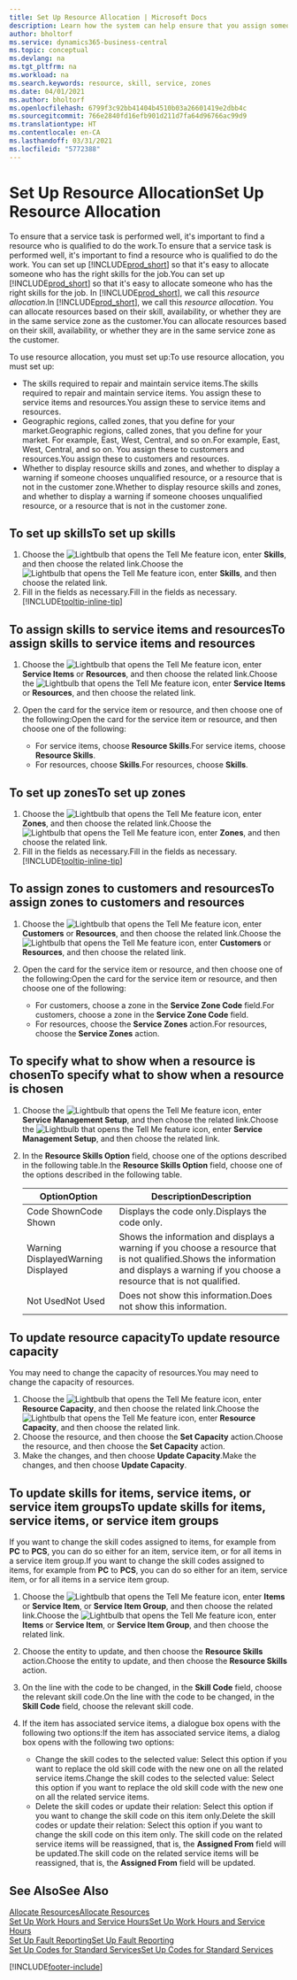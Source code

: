 ```yaml
---
title: Set Up Resource Allocation | Microsoft Docs
description: Learn how the system can help ensure that you assign someone who has the skills required to provide a service.
author: bholtorf
ms.service: dynamics365-business-central
ms.topic: conceptual
ms.devlang: na
ms.tgt_pltfrm: na
ms.workload: na
ms.search.keywords: resource, skill, service, zones
ms.date: 04/01/2021
ms.author: bholtorf
ms.openlocfilehash: 6799f3c92bb41404b4510b03a26601419e2dbb4c
ms.sourcegitcommit: 766e2840fd16efb901d211d7fa64d96766ac99d9
ms.translationtype: HT
ms.contentlocale: en-CA
ms.lasthandoff: 03/31/2021
ms.locfileid: "5772388"
---
```

# <a name="set-up-resource-allocation"></a><span data-ttu-id="cb025-103">Set Up Resource Allocation</span><span class="sxs-lookup"><span data-stu-id="cb025-103">Set Up Resource Allocation</span></span>
<span data-ttu-id="cb025-104">To ensure that a service task is performed well, it's important to find a resource who is qualified to do the work.</span><span class="sxs-lookup"><span data-stu-id="cb025-104">To ensure that a service task is performed well, it's important to find a resource who is qualified to do the work.</span></span> <span data-ttu-id="cb025-105">You can set up [!INCLUDE[prod_short](includes/prod_short.md)] so that it's easy to allocate someone who has the right skills for the job.</span><span class="sxs-lookup"><span data-stu-id="cb025-105">You can set up [!INCLUDE[prod_short](includes/prod_short.md)] so that it's easy to allocate someone who has the right skills for the job.</span></span> <span data-ttu-id="cb025-106">In [!INCLUDE[prod_short](includes/prod_short.md)], we call this _resource allocation_.</span><span class="sxs-lookup"><span data-stu-id="cb025-106">In [!INCLUDE[prod_short](includes/prod_short.md)], we call this _resource allocation_.</span></span> <span data-ttu-id="cb025-107">You can allocate resources based on their skill, availability, or whether they are in the same service zone as the customer.</span><span class="sxs-lookup"><span data-stu-id="cb025-107">You can allocate resources based on their skill, availability, or whether they are in the same service zone as the customer.</span></span> 

<span data-ttu-id="cb025-108">To use resource allocation, you must set up:</span><span class="sxs-lookup"><span data-stu-id="cb025-108">To use resource allocation, you must set up:</span></span>  
  
* <span data-ttu-id="cb025-109">The skills required to repair and maintain service items.</span><span class="sxs-lookup"><span data-stu-id="cb025-109">The skills required to repair and maintain service items.</span></span> <span data-ttu-id="cb025-110">You assign these to service items and resources.</span><span class="sxs-lookup"><span data-stu-id="cb025-110">You assign these to service items and resources.</span></span>  
* <span data-ttu-id="cb025-111">Geographic regions, called zones, that you define for your market.</span><span class="sxs-lookup"><span data-stu-id="cb025-111">Geographic regions, called zones, that you define for your market.</span></span> <span data-ttu-id="cb025-112">For example, East, West, Central, and so on.</span><span class="sxs-lookup"><span data-stu-id="cb025-112">For example, East, West, Central, and so on.</span></span> <span data-ttu-id="cb025-113">You assign these to customers and resources.</span><span class="sxs-lookup"><span data-stu-id="cb025-113">You assign these to customers and resources.</span></span>  
* <span data-ttu-id="cb025-114">Whether to display resource skills and zones, and whether to display a warning if someone chooses unqualified resource, or a resource that is not in the customer zone.</span><span class="sxs-lookup"><span data-stu-id="cb025-114">Whether to display resource skills and zones, and whether to display a warning if someone chooses unqualified resource, or a resource that is not in the customer zone.</span></span>  

## <a name="to-set-up-skills"></a><span data-ttu-id="cb025-115">To set up skills</span><span class="sxs-lookup"><span data-stu-id="cb025-115">To set up skills</span></span>
1. <span data-ttu-id="cb025-116">Choose the ![Lightbulb that opens the Tell Me feature](media/ui-search/search_small.png "Tell me what you want to do") icon, enter **Skills**, and then choose the related link.</span><span class="sxs-lookup"><span data-stu-id="cb025-116">Choose the ![Lightbulb that opens the Tell Me feature](media/ui-search/search_small.png "Tell me what you want to do") icon, enter **Skills**, and then choose the related link.</span></span>  
2. <span data-ttu-id="cb025-117">Fill in the fields as necessary.</span><span class="sxs-lookup"><span data-stu-id="cb025-117">Fill in the fields as necessary.</span></span> [!INCLUDE[tooltip-inline-tip](includes/tooltip-inline-tip_md.md)]  

## <a name="to-assign-skills-to-service-items-and-resources"></a><span data-ttu-id="cb025-118">To assign skills to service items and resources</span><span class="sxs-lookup"><span data-stu-id="cb025-118">To assign skills to service items and resources</span></span>
1. <span data-ttu-id="cb025-119">Choose the ![Lightbulb that opens the Tell Me feature](media/ui-search/search_small.png "Tell me what you want to do") icon, enter **Service Items** or **Resources**, and then choose the related link.</span><span class="sxs-lookup"><span data-stu-id="cb025-119">Choose the ![Lightbulb that opens the Tell Me feature](media/ui-search/search_small.png "Tell me what you want to do") icon, enter **Service Items** or **Resources**, and then choose the related link.</span></span>  
2. <span data-ttu-id="cb025-120">Open the card for the service item or resource, and then choose one of the following:</span><span class="sxs-lookup"><span data-stu-id="cb025-120">Open the card for the service item or resource, and then choose one of the following:</span></span>  
  
    * <span data-ttu-id="cb025-121">For service items, choose **Resource Skills**.</span><span class="sxs-lookup"><span data-stu-id="cb025-121">For service items, choose **Resource Skills**.</span></span>  
    * <span data-ttu-id="cb025-122">For resources, choose **Skills**.</span><span class="sxs-lookup"><span data-stu-id="cb025-122">For resources, choose **Skills**.</span></span>  

## <a name="to-set-up-zones"></a><span data-ttu-id="cb025-123">To set up zones</span><span class="sxs-lookup"><span data-stu-id="cb025-123">To set up zones</span></span>
1. <span data-ttu-id="cb025-124">Choose the ![Lightbulb that opens the Tell Me feature](media/ui-search/search_small.png "Tell me what you want to do") icon, enter **Zones**, and then choose the related link.</span><span class="sxs-lookup"><span data-stu-id="cb025-124">Choose the ![Lightbulb that opens the Tell Me feature](media/ui-search/search_small.png "Tell me what you want to do") icon, enter **Zones**, and then choose the related link.</span></span>  
2. <span data-ttu-id="cb025-125">Fill in the fields as necessary.</span><span class="sxs-lookup"><span data-stu-id="cb025-125">Fill in the fields as necessary.</span></span> [!INCLUDE[tooltip-inline-tip](includes/tooltip-inline-tip_md.md)]  

## <a name="to-assign-zones-to-customers-and-resources"></a><span data-ttu-id="cb025-126">To assign zones to customers and resources</span><span class="sxs-lookup"><span data-stu-id="cb025-126">To assign zones to customers and resources</span></span> 
1. <span data-ttu-id="cb025-127">Choose the ![Lightbulb that opens the Tell Me feature](media/ui-search/search_small.png "Tell me what you want to do") icon, enter **Customers** or **Resources**, and then choose the related link.</span><span class="sxs-lookup"><span data-stu-id="cb025-127">Choose the ![Lightbulb that opens the Tell Me feature](media/ui-search/search_small.png "Tell me what you want to do") icon, enter **Customers** or **Resources**, and then choose the related link.</span></span>  
2. <span data-ttu-id="cb025-128">Open the card for the service item or resource, and then choose one of the following:</span><span class="sxs-lookup"><span data-stu-id="cb025-128">Open the card for the service item or resource, and then choose one of the following:</span></span>  
  
    * <span data-ttu-id="cb025-129">For customers, choose a zone in the **Service Zone Code** field.</span><span class="sxs-lookup"><span data-stu-id="cb025-129">For customers, choose a zone in the **Service Zone Code** field.</span></span>  
    * <span data-ttu-id="cb025-130">For resources, choose the **Service Zones** action.</span><span class="sxs-lookup"><span data-stu-id="cb025-130">For resources, choose the **Service Zones** action.</span></span>  

## <a name="to-specify-what-to-show-when-a-resource-is-chosen"></a><span data-ttu-id="cb025-131">To specify what to show when a resource is chosen</span><span class="sxs-lookup"><span data-stu-id="cb025-131">To specify what to show when a resource is chosen</span></span>
1. <span data-ttu-id="cb025-132">Choose the ![Lightbulb that opens the Tell Me feature](media/ui-search/search_small.png "Tell me what you want to do") icon, enter **Service Management Setup**, and then choose the related link.</span><span class="sxs-lookup"><span data-stu-id="cb025-132">Choose the ![Lightbulb that opens the Tell Me feature](media/ui-search/search_small.png "Tell me what you want to do") icon, enter **Service Management Setup**, and then choose the related link.</span></span> 
2. <span data-ttu-id="cb025-133">In the **Resource Skills Option** field, choose one of the options described in the following table.</span><span class="sxs-lookup"><span data-stu-id="cb025-133">In the **Resource Skills Option** field, choose one of the options described in the following table.</span></span>  
  
    |<span data-ttu-id="cb025-134">**Option**</span><span class="sxs-lookup"><span data-stu-id="cb025-134">**Option**</span></span>|<span data-ttu-id="cb025-135">**Description**</span><span class="sxs-lookup"><span data-stu-id="cb025-135">**Description**</span></span>|  
    |------------|-------------|  
    |<span data-ttu-id="cb025-136">Code Shown</span><span class="sxs-lookup"><span data-stu-id="cb025-136">Code Shown</span></span> | <span data-ttu-id="cb025-137">Displays the code only.</span><span class="sxs-lookup"><span data-stu-id="cb025-137">Displays the code only.</span></span>|  
    |<span data-ttu-id="cb025-138">Warning Displayed</span><span class="sxs-lookup"><span data-stu-id="cb025-138">Warning Displayed</span></span> | <span data-ttu-id="cb025-139">Shows the information and displays a warning if you choose a resource that is not qualified.</span><span class="sxs-lookup"><span data-stu-id="cb025-139">Shows the information and displays a warning if you choose a resource that is not qualified.</span></span>|  
    |<span data-ttu-id="cb025-140">Not Used</span><span class="sxs-lookup"><span data-stu-id="cb025-140">Not Used</span></span> | <span data-ttu-id="cb025-141">Does not show this information.</span><span class="sxs-lookup"><span data-stu-id="cb025-141">Does not show this information.</span></span>|  

## <a name="to-update-resource-capacity"></a><span data-ttu-id="cb025-142">To update resource capacity</span><span class="sxs-lookup"><span data-stu-id="cb025-142">To update resource capacity</span></span>  
<span data-ttu-id="cb025-143">You may need to change the capacity of resources.</span><span class="sxs-lookup"><span data-stu-id="cb025-143">You may need to change the capacity of resources.</span></span>  
  
1. <span data-ttu-id="cb025-144">Choose the ![Lightbulb that opens the Tell Me feature](media/ui-search/search_small.png "Tell me what you want to do") icon, enter **Resource Capacity**, and then choose the related link.</span><span class="sxs-lookup"><span data-stu-id="cb025-144">Choose the ![Lightbulb that opens the Tell Me feature](media/ui-search/search_small.png "Tell me what you want to do") icon, enter **Resource Capacity**, and then choose the related link.</span></span>  
2. <span data-ttu-id="cb025-145">Choose the resource, and then choose the **Set Capacity** action.</span><span class="sxs-lookup"><span data-stu-id="cb025-145">Choose the resource, and then choose the **Set Capacity** action.</span></span>  
3. <span data-ttu-id="cb025-146">Make the changes, and then choose **Update Capacity**.</span><span class="sxs-lookup"><span data-stu-id="cb025-146">Make the changes, and then choose **Update Capacity**.</span></span>  

## <a name="to-update-skills-for-items-service-items-or-service-item-groups"></a><span data-ttu-id="cb025-147">To update skills for items, service items, or service item groups</span><span class="sxs-lookup"><span data-stu-id="cb025-147">To update skills for items, service items, or service item groups</span></span>
<span data-ttu-id="cb025-148">If you want to change the skill codes assigned to items, for example from **PC** to **PCS**, you can do so either for an item, service item, or for all items in a service item group.</span><span class="sxs-lookup"><span data-stu-id="cb025-148">If you want to change the skill codes assigned to items, for example from **PC** to **PCS**, you can do so either for an item, service item, or for all items in a service item group.</span></span>  
  
1. <span data-ttu-id="cb025-149">Choose the ![Lightbulb that opens the Tell Me feature](media/ui-search/search_small.png "Tell me what you want to do") icon, enter **Items** or **Service Item**, or **Service Item Group**, and then choose the related link.</span><span class="sxs-lookup"><span data-stu-id="cb025-149">Choose the ![Lightbulb that opens the Tell Me feature](media/ui-search/search_small.png "Tell me what you want to do") icon, enter **Items** or **Service Item**, or **Service Item Group**, and then choose the related link.</span></span>  
2. <span data-ttu-id="cb025-150">Choose the entity to update, and then choose the **Resource Skills** action.</span><span class="sxs-lookup"><span data-stu-id="cb025-150">Choose the entity to update, and then choose the **Resource Skills** action.</span></span>  
3. <span data-ttu-id="cb025-151">On the line with the code to be changed, in the **Skill Code** field, choose the relevant skill code.</span><span class="sxs-lookup"><span data-stu-id="cb025-151">On the line with the code to be changed, in the **Skill Code** field, choose the relevant skill code.</span></span>  
4.  <span data-ttu-id="cb025-152">If the item has associated service items, a dialogue box opens with the following two options:</span><span class="sxs-lookup"><span data-stu-id="cb025-152">If the item has associated service items, a dialog box opens with the following two options:</span></span>  
  
    * <span data-ttu-id="cb025-153">Change the skill codes to the selected value: Select this option if you want to replace the old skill code with the new one on all the related service items.</span><span class="sxs-lookup"><span data-stu-id="cb025-153">Change the skill codes to the selected value: Select this option if you want to replace the old skill code with the new one on all the related service items.</span></span>  
    * <span data-ttu-id="cb025-154">Delete the skill codes or update their relation: Select this option if you want to change the skill code on this item only.</span><span class="sxs-lookup"><span data-stu-id="cb025-154">Delete the skill codes or update their relation: Select this option if you want to change the skill code on this item only.</span></span> <span data-ttu-id="cb025-155">The skill code on the related service items will be reassigned, that is, the **Assigned From** field will be updated.</span><span class="sxs-lookup"><span data-stu-id="cb025-155">The skill code on the related service items will be reassigned, that is, the **Assigned From** field will be updated.</span></span>  
  
## <a name="see-also"></a><span data-ttu-id="cb025-156">See Also</span><span class="sxs-lookup"><span data-stu-id="cb025-156">See Also</span></span>
[<span data-ttu-id="cb025-157">Allocate Resources</span><span class="sxs-lookup"><span data-stu-id="cb025-157">Allocate Resources</span></span>](service-how-to-allocate-resources.md)  
[<span data-ttu-id="cb025-158">Set Up Work Hours and Service Hours</span><span class="sxs-lookup"><span data-stu-id="cb025-158">Set Up Work Hours and Service Hours</span></span>](service-how-setup-work-service-hours.md)  
[<span data-ttu-id="cb025-159">Set Up Fault Reporting</span><span class="sxs-lookup"><span data-stu-id="cb025-159">Set Up Fault Reporting</span></span>](service-how-setup-fault-reporting.md)  
[<span data-ttu-id="cb025-160">Set Up Codes for Standard Services</span><span class="sxs-lookup"><span data-stu-id="cb025-160">Set Up Codes for Standard Services</span></span>](service-how-setup-service-coding.md)  
 



[!INCLUDE[footer-include](includes/footer-banner.md)]